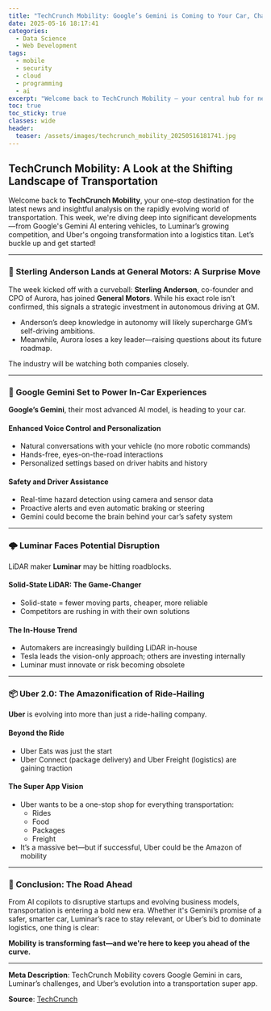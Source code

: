 ```yaml
---
title: "TechCrunch Mobility: Google’s Gemini is Coming to Your Car, Chaos Comes for Luminar, and the Amazonification of Uber 2.0"
date: 2025-05-16 18:17:41
categories:
  - Data Science
  - Web Development
tags:
  - mobile
  - security
  - cloud
  - programming
  - ai
excerpt: "Welcome back to TechCrunch Mobility — your central hub for news and insights on the future of transportation. Sign up here for free — just click TechCrunch Mobility."
toc: true
toc_sticky: true
classes: wide
header:
  teaser: /assets/images/techcrunch_mobility_20250516181741.jpg
---
```


## TechCrunch Mobility: A Look at the Shifting Landscape of Transportation

Welcome back to **TechCrunch Mobility**, your one-stop destination for the latest news and insightful analysis on the rapidly evolving world of transportation. This week, we're diving deep into significant developments—from Google's Gemini AI entering vehicles, to Luminar’s growing competition, and Uber's ongoing transformation into a logistics titan. Let’s buckle up and get started!

---

### 🚗 Sterling Anderson Lands at General Motors: A Surprise Move

The week kicked off with a curveball: **Sterling Anderson**, co-founder and CPO of Aurora, has joined **General Motors**. While his exact role isn’t confirmed, this signals a strategic investment in autonomous driving at GM.

- Anderson’s deep knowledge in autonomy will likely supercharge GM’s self-driving ambitions.
- Meanwhile, Aurora loses a key leader—raising questions about its future roadmap.

The industry will be watching both companies closely.

---

### 🤖 Google Gemini Set to Power In-Car Experiences

**Google’s Gemini**, their most advanced AI model, is heading to your car.

#### Enhanced Voice Control and Personalization

- Natural conversations with your vehicle (no more robotic commands)
- Hands-free, eyes-on-the-road interactions
- Personalized settings based on driver habits and history

#### Safety and Driver Assistance

- Real-time hazard detection using camera and sensor data
- Proactive alerts and even automatic braking or steering
- Gemini could become the brain behind your car’s safety system

---

### 🌩️ Luminar Faces Potential Disruption

LiDAR maker **Luminar** may be hitting roadblocks.

#### Solid-State LiDAR: The Game-Changer

- Solid-state = fewer moving parts, cheaper, more reliable
- Competitors are rushing in with their own solutions

#### The In-House Trend

- Automakers are increasingly building LiDAR in-house
- Tesla leads the vision-only approach; others are investing internally
- Luminar must innovate or risk becoming obsolete

---

### 📦 Uber 2.0: The Amazonification of Ride-Hailing

**Uber** is evolving into more than just a ride-hailing company.

#### Beyond the Ride

- Uber Eats was just the start
- Uber Connect (package delivery) and Uber Freight (logistics) are gaining traction

#### The Super App Vision

- Uber wants to be a one-stop shop for everything transportation:
  - Rides
  - Food
  - Packages
  - Freight
- It’s a massive bet—but if successful, Uber could be the Amazon of mobility

---

### 🚀 Conclusion: The Road Ahead

From AI copilots to disruptive startups and evolving business models, transportation is entering a bold new era. Whether it's Gemini’s promise of a safer, smarter car, Luminar’s race to stay relevant, or Uber’s bid to dominate logistics, one thing is clear:

**Mobility is transforming fast—and we're here to keep you ahead of the curve.**

---

**Meta Description**: TechCrunch Mobility covers Google Gemini in cars, Luminar’s challenges, and Uber’s evolution into a transportation super app.

**Source**: [TechCrunch](https://techcrunch.com/2025/05/16/techcrunch-mobility-googles-gemini-is-coming-to-your-car-chaos-comes-for-luminar-and-the-amazonification-of-uber-2-0/)
